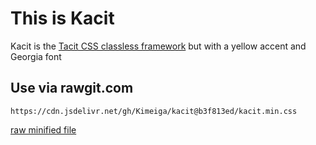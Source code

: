 # This is Kacit
Kacit is the [Tacit CSS classless framework](https://yegor256.github.io/tacit/) but with a yellow accent and Georgia font

## Use via rawgit.com
```
https://cdn.jsdelivr.net/gh/Kimeiga/kacit@b3f813ed/kacit.min.css
```
[raw minified file](https://cdn.rawgit.com/Kimeiga/kacit/b3f813ed/kacit.min.css)
